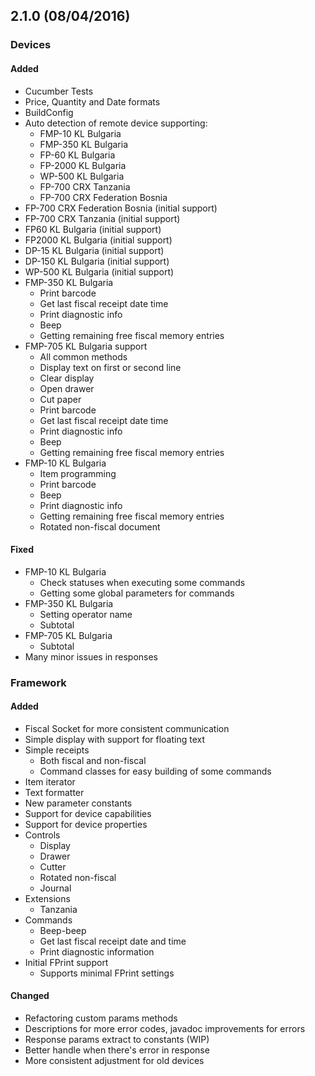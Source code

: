 ## 2.1.0 (08/04/2016)

### Devices

#### Added

- Cucumber Tests
- Price, Quantity and Date formats
- BuildConfig
- Auto detection of remote device supporting:
    - FMP-10 KL Bulgaria
    - FMP-350 KL Bulgaria
    - FP-60 KL Bulgaria
    - FP-2000 KL Bulgaria
    - WP-500 KL Bulgaria
    - FP-700 CRX Tanzania
    - FP-700 CRX Federation Bosnia
- FP-700 CRX Federation Bosnia (initial support)
- FP-700 CRX Tanzania (initial support)
- FP60 KL Bulgaria (initial support)
- FP2000 KL Bulgaria (initial support)
- DP-15 KL Bulgaria (initial support)
- DP-150 KL Bulgaria (initial support)
- WP-500 KL Bulgaria (initial support)
- FMP-350 KL Bulgaria
    - Print barcode
    - Get last fiscal receipt date time
    - Print diagnostic info
    - Beep
    - Getting remaining free fiscal memory entries
- FMP-705 KL Bulgaria support
    - All common methods
    - Display text on first or second line
    - Clear display
    - Open drawer
    - Cut paper
    - Print barcode
    - Get last fiscal receipt date time
    - Print diagnostic info
    - Beep
    - Getting remaining free fiscal memory entries
- FMP-10 KL Bulgaria
    - Item programming
    - Print barcode
    - Beep
    - Print diagnostic info
    - Getting remaining free fiscal memory entries
    - Rotated non-fiscal document

#### Fixed

- FMP-10 KL Bulgaria
    - Check statuses when executing some commands
    - Getting some global parameters for commands
- FMP-350 KL Bulgaria
    - Setting operator name
    - Subtotal
- FMP-705 KL Bulgaria
    - Subtotal
- Many minor issues in responses

### Framework

#### Added

- Fiscal Socket for more consistent communication
- Simple display with support for floating text
- Simple receipts
    - Both fiscal and non-fiscal
    - Command classes for easy building of some commands
- Item iterator
- Text formatter
- New parameter constants
- Support for device capabilities
- Support for device properties
- Controls
    - Display
    - Drawer
    - Cutter
    - Rotated non-fiscal
    - Journal
- Extensions
    - Tanzania
- Commands
    - Beep-beep
    - Get last fiscal receipt date and time
    - Print diagnostic information
- Initial FPrint support
    - Supports minimal FPrint settings
#### Changed

- Refactoring custom params methods
- Descriptions for more error codes, javadoc improvements for errors
- Response params extract to constants (WIP)
- Better handle when there's error in response
- More consistent adjustment for old devices
